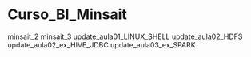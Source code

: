 # Curso_BI_Minsait
minsait_2
minsait_3
update_aula01_LINUX_SHELL
update_aula02_HDFS
update_aula02_ex_HIVE_JDBC
update_aula03_ex_SPARK